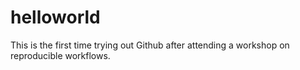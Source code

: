 # helloworld

This is the first time trying out Github after attending a workshop on reproducible workflows.
